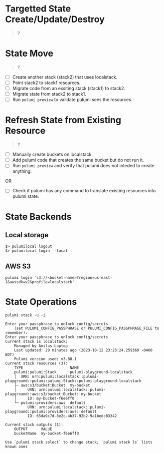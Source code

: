 # Targetted State Create/Update/Destroy

> ?

# State Move

> ?
* [ ] Create another stack (stack2) that uses localstack.
* [ ] Point stack2 to stack1 resources.
* [ ] Migrate code from an exsiting stack (stack1) to stack2.
* [ ] Migrate state from stack2 to stack1.
* [ ] Run `pulumi preview` to validate pulumi sees the resources.

# Refresh State from Existing Resource

> ?
* [ ] Manually create buckets on localstack.
* [ ] Add pulumi code that creates the same bucket but do not run it.
* [ ] Run `pulumi preview` and verify that pulumi does not inteded to create anything.

OR

* [ ] Check if pulumi has any command to translate existing resources into pulumi state.

# State Backends

## Local storage

```
$> pulumilocal logout
$> pulumilocal login --local
```

## AWS S3

```
pulumi login 's3://<bucket-name>?region=us-east-1&awssdk=v2&profile=localstack'
```

# State Operations

```
pulumi stack -u -i

Enter your passphrase to unlock config/secrets
    (set PULUMI_CONFIG_PASSPHRASE or PULUMI_CONFIG_PASSPHRASE_FILE to remember):
Enter your passphrase to unlock config/secrets
Current stack is localstack:
    Managed by Anilas-Laptop
    Last updated: 29 minutes ago (2023-10-12 23:23:24.259369 -0400 EDT)
    Pulumi version used: v3.88.1
Current stack resources (3):
    TYPE                     NAME
    pulumi:pulumi:Stack      pulumi-playground-localstack
    │  URN: urn:pulumi:localstack::pulumi-playground::pulumi:pulumi:Stack::pulumi-playground-localstack
    ├─ aws:s3/bucket:Bucket  my-bucket
    │     URN: urn:pulumi:localstack::pulumi-playground::aws:s3/bucket:Bucket::my-bucket
    │     ID: my-bucket-f6e6ff0
    └─ pulumi:providers:aws  default
          URN: urn:pulumi:localstack::pulumi-playground::pulumi:providers:aws::default
          ID: 65da9c7d-8e2c-4b37-92b2-9a1bedc83342

Current stack outputs (1):
    OUTPUT      VALUE
    bucketName  my-bucket-f6e6ff0

Use `pulumi stack select` to change stack; `pulumi stack ls` lists known ones
```
